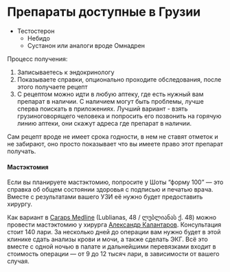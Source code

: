# Препараты доступные в Грузии

- Тестостерон
  - Небидо
  - Сустанон или аналоги вроде Омнадрен

Процесс получения:
1) Записываетесь к эндокринологу
2) Показываете справки, опционально проходите обследования, после этого получаете рецепт
3) С рецептом можно идти в любую аптеку, где есть нужный вам препарат в
   наличии. С наличием могут быть проблемы, лучше сперва поискать в
   приложениях. Лучший вариант - взять грузиноговорящего человека и попросить
   его позвонить на горячую линию аптеки, они скажут адреса где препарат в
   наличии.  

Сам рецепт вроде не имеет срока годности, в нем не ставят отметок и не
забирают, оно просто показывает что вы имеете право этот препарат получать.

#### Мастэктомия

Если вы планируете мастэктомию, попросите у Шоты “форму 100” — это справка об общем состоянии здоровья с подписью и 
печатью врача. Вместе с результатами вашего УЗИ её нужно будет предоставить хирургу.

Как вариант в [Caraps Medline](https://carapsmedline.ge/en/) (Lublianas, 48 / ლუბლიანას ქ. 48) можно провести мастэктомию 
у хирурга [Александр Калантаров](https://carapsmedline.ge/en/member/aleksandre-kalantarovi/6). Консультация стоит 140 лари. 
За несколько дней до операции вам нужно будет в этой клинике сдать анализы крови и мочи, а также сделать ЭКГ. 
Всё это вместе с одной ночью в палате и дальнейшими перевязками входит в стоимость операции — от 9 до 12 тысяч лари, 
в зависимости от вашего случая. 